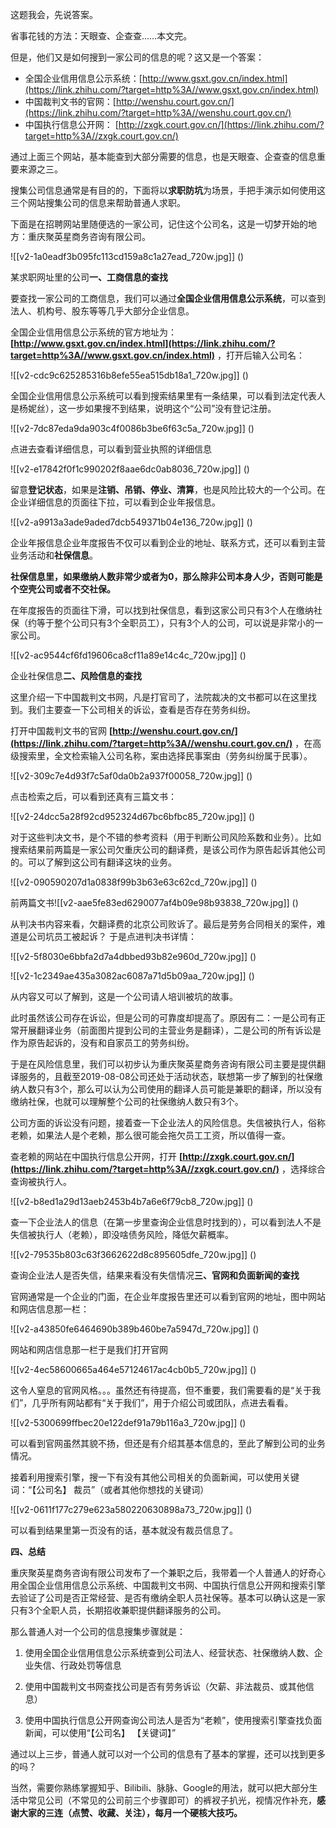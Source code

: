 



这题我会，先说答案。

省事花钱的方法：天眼查、企查查……本文完。

但是，他们又是如何搜到一家公司的信息的呢？这又是一个答案：

* 全国企业信用信息公示系统：[http://www.gsxt.gov.cn/index.html](https://link.zhihu.com/?target=http%3A//www.gsxt.gov.cn/index.html)
* 中国裁判文书的官网：[http://wenshu.court.gov.cn/](https://link.zhihu.com/?target=http%3A//wenshu.court.gov.cn/)
* 中国执行信息公开网： [http://zxgk.court.gov.cn/](https://link.zhihu.com/?target=http%3A//zxgk.court.gov.cn/)

通过上面三个网站，基本能查到大部分需要的信息，也是天眼查、企查查的信息重要来源之三。

搜集公司信息通常是有目的的，下面将以**求职防坑**为场景，手把手演示如何使用这三个网站搜集公司的信息来帮助普通人求职。

下面是在招聘网站里随便选的一家公司，记住这个公司名，这是一切梦开始的地方：重庆聚英星商务咨询有限公司。

![[v2-1a0eadf3b095fc113cd159a8c1a27ead_720w.jpg]]
()

某求职网址里的公司**一、工商信息的查找**

要查找一家公司的工商信息，我们可以通过**全国企业信用信息公示系统**，可以查到法人、机构号、股东等等几乎大部分企业信息。

全国企业信用信息公示系统的官方地址为： **[http://www.gsxt.gov.cn/index.html](https://link.zhihu.com/?target=http%3A//www.gsxt.gov.cn/index.html)** ，打开后输入公司名：  
 

![[v2-cdc9c625285316b8efe55ea515db18a1_720w.jpg]]
()

全国企业信用信息公示系统可以看到搜索结果里有一条结果，可以看到法定代表人是杨妮丝），这一步如果搜不到结果，说明这个“公司”没有登记注册。

![[v2-7dc87eda9da903c4f0086b3be6f63c5a_720w.jpg]]
()

点进去查看详细信息，可以看到营业执照的详细信息

![[v2-e17842f0f1c990202f8aae6dc0ab8036_720w.jpg]]
()

留意**登记状态**，如果是**注销、吊销、停业、清算**，也是风险比较大的一个公司。在企业详细信息的页面往下拉，可以看到企业年报信息。

![[v2-a9913a3ade9aded7dcb549371b04e136_720w.jpg]]
()

企业年报信息企业年度报告不仅可以看到企业的地址、联系方式，还可以看到主营业务活动和**社保信息**。

**社保信息里，如果缴纳人数非常少或者为0，那么除非公司本身人少，否则可能是个空壳公司或者不交社保。**

在年度报告的页面往下滑，可以找到社保信息，看到这家公司只有3个人在缴纳社保（约等于整个公司只有3个全职员工），只有3个人的公司，可以说是非常小的一家公司。

![[v2-ac9544cf6fd19606ca8cf11a89e14c4c_720w.jpg]]
()

企业社保信息**二、风险信息的查找**

这里介绍一下中国裁判文书网，凡是打官司了，法院裁决的文书都可以在这里找到。我们主要查一下公司相关的诉讼，查看是否存在劳务纠纷。

打开中国裁判文书的官网 **[http://wenshu.court.gov.cn/](https://link.zhihu.com/?target=http%3A//wenshu.court.gov.cn/)** ，在高级搜索里，全文检索输入公司名称，案由选择民事案由（劳务纠纷属于民事）。

![[v2-309c7e4d93f7c5af0da0b2a937f00058_720w.jpg]]
()

点击检索之后，可以看到还真有三篇文书：

![[v2-24dcc5a28f92cd952324d67bc6bfbc85_720w.jpg]]
()

对于这些判决文书，是个不错的参考资料（用于判断公司风险系数和业务）。比如搜索结果前两篇是一家公司欠重庆公司的翻译费，是该公司作为原告起诉其他公司的。可以了解到这公司有翻译这块的业务。

![[v2-090590207d1a0838f99b3b63e63c62cd_720w.jpg]]
()

前两篇文书![[v2-aae5fe83ed6290077af4b09e98b93838_720w.jpg]]
()

从判决书内容来看，欠翻译费的北京公司败诉了。最后是劳务合同相关的案件，难道是公司坑员工被起诉？ 于是点进判决书详情：

![[v2-5f8030e6bbfa2d7a4dbbed93b82e960d_720w.jpg]]
()

![[v2-1c2349ae435a3082ac6087a71d5b09aa_720w.jpg]]
()

从内容又可以了解到，这是一个公司请人培训被坑的故事。

此时虽然该公司存在诉讼，但是公司的可靠度却提高了。原因有二：一是公司有正常开展翻译业务（前面图片提到公司的主营业务是翻译），二是公司的所有诉讼是作为原告起诉的，没有和自家员工的劳务纠纷。

于是在风险信息里，我们可以初步认为重庆聚英星商务咨询有限公司主要是提供翻译服务的，且截至2019-08-08公司还处于活动状态，联想第一步了解到的社保缴纳人数只有3个，那么可以认为公司使用的翻译人员可能是兼职的翻译，所以没有缴纳社保，也就可以理解整个公司的社保缴纳人数只有3个。

公司方面的诉讼没有问题，接着查一下企业法人的风险信息。失信被执行人，俗称老赖，如果法人是个老赖，那么很可能会拖欠员工工资，所以值得一查。

查老赖的网站在中国执行信息公开网，打开 **[http://zxgk.court.gov.cn/](https://link.zhihu.com/?target=http%3A//zxgk.court.gov.cn/)** ，选择综合查询被执行人。

![[v2-b8ed1a29d13aeb2453b4b7a6e6f79cb8_720w.jpg]]
()

查一下企业法人的信息（在第一步里查询企业信息时找到的），可以看到法人不是失信被执行人（老赖），即没啥债务风险，降低欠薪概率。

![[v2-79535b803c63f3662622d8c895605dfe_720w.jpg]]
()

查询企业法人是否失信，结果来看没有失信情况**三、官网和负面新闻的查找**

官网通常是一个企业的门面，在企业年度报告里还可以看到官网的地址，图中网站和网店信息那一栏：

![[v2-a43850fe6464690b389b460be7a5947d_720w.jpg]]
()

网站和网店信息那一栏于是我们打开官网

![[v2-4ec58600665a464e57124617ac4cb0b5_720w.jpg]]
()

这令人窒息的官网风格。。。虽然还有待提高，但不重要，我们需要看的是“关于我们”，几乎所有网站都有“关于我们”，用于介绍公司或团队，点进去看看。

![[v2-5300699ffbec20e122def91a79b116a3_720w.jpg]]
()

可以看到官网虽然其貌不扬，但还是有介绍其基本信息的，至此了解到公司的业务情况。

接着利用搜索引擎，搜一下有没有其他公司相关的负面新闻，可以使用关键词：“【公司名】 裁员”（或者其他你想找的关键词）

![[v2-0611f177c279e623a580220630898a73_720w.jpg]]
()

可以看到结果里第一页没有的话，基本就没有裁员信息了。

**四、总结**

重庆聚英星商务咨询有限公司发布了一个兼职之后，我带着一个人普通人的好奇心用全国企业信用信息公示系统、中国裁判文书网、中国执行信息公开网和搜索引擎去验证了公司是否正常经营、是否有缴纳全职人员社保等。基本可以确认这是一家只有3个全职人员，长期招收兼职提供翻译服务的公司。

那么普通人对一个公司的信息搜集步骤就是：

1. 使用全国企业信用信息公示系统查到公司法人、经营状态、社保缴纳人数、企业失信、行政处罚等信息

2. 使用中国裁判文书网查找公司是否有劳务诉讼（欠薪、非法裁员、或其他信息）

3. 使用中国执行信息公开网查询公司法人是否为“老赖”，使用搜索引擎查找负面新闻，可以使用“【公司名】 【关键词】”

通过以上三步，普通人就可以对一个公司的信息有了基本的掌握，还可以找到更多的吗？

当然，需要你熟练掌握知乎、Bilibili、脉脉、Google的用法，就可以把大部分生活中常见公司（不常见的公司前三个步骤即可）的裤衩子扒光，视情况作补充，**感谢大家的三连（点赞、收藏、关注），每月一个硬核大技巧。**





